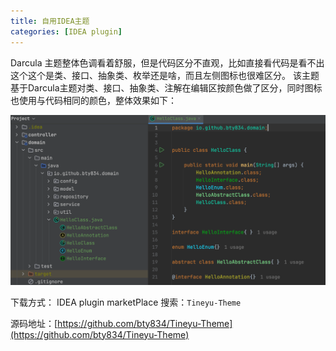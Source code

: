```yaml
---
title: 自用IDEA主题
categories: [IDEA plugin]
---
```


Darcula 主题整体色调看着舒服，但是代码区分不直观，比如直接看代码是看不出这个这个是类、接口、抽象类、枚举还是啥，而且左侧图标也很难区分。
该主题基于Darcula主题对类、接口、抽象类、注解在编辑区按颜色做了区分，同时图标也使用与代码相同的颜色，整体效果如下：

![img.png](/assets/2024/05/18/img.png)

下载方式： IDEA plugin marketPlace 搜索：`Tineyu-Theme`

源码地址：[https://github.com/bty834/Tineyu-Theme](https://github.com/bty834/Tineyu-Theme)
